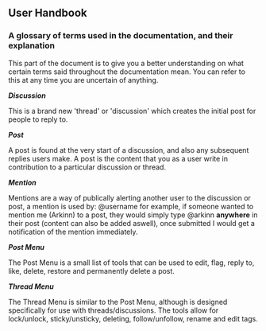 ## User Handbook
### A glossary of terms used in the documentation, and their explanation

This part of the document is to give you a better understanding on what certain terms said throughout the documentation mean. You can refer to this at any time you are uncertain of anything.

**_Discussion_**

This is a brand new 'thread' or 'discussion' which creates the initial post for people to reply to.

**_Post_**

A post is found at the very start of a discussion, and also any subsequent replies users make. A post is the content that you as a user write in contribution to a particular discussion or thread.

**_Mention_**

Mentions are a way of publically alerting another user to the discussion or post, a mention is used by:
@username
for example, if someone wanted to mention me (Arkinn) to a post, they would simply type @arkinn **anywhere** in their post (content can also be added aswell), once submitted I would get a notification of the mention immediately.

**_Post Menu_**

The Post Menu is a small list of tools that can be used to edit, flag, reply to, like, delete, restore and permanently delete a post.

**_Thread Menu_**

The Thread Menu is similar to the Post Menu, although is designed specifically for use with threads/discussions. The tools allow for lock/unlock, sticky/unsticky, deleting, follow/unfollow, rename and edit tags.
